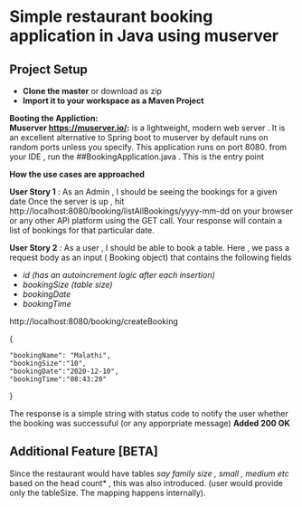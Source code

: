 # Simple restaurant booking application in Java using muserver


## Project Setup

* **Clone the master** 
  or download as zip
* **Import it to your workspace as a Maven Project**


**Booting the Appliction:**  
**Muserver https://muserver.io/:** is a lightweight, modern web server . It is an excellent alternative to Spring boot to 
muserver by default runs on random ports unless you specify. This application runs on port 8080.
from your IDE , run the ##BookingApplication.java . This is the entry point


**How the use cases are approached**

**User Story 1** : As an Admin , I should be seeing the bookings for a given date
Once the server is up , hit http://localhost:8080/booking/listAllBookings/yyyy-mm-dd on your browser or any other API platform using the GET call.
Your response will contain a list of bookings for that particular date.

**User Story 2** : As a user , I should be able to book a table. Here , we pass a request body as an input ( Booking object) that contains the following fields

* *id (has an autoincrement logic after each insertion)*
* *bookingSize (table size)*
* *bookingDate*
* *bookingTime*

http://localhost:8080/booking/createBooking

{

    "bookingName": "Malathi",
    "bookingSize":"10",
    "bookingDate":"2020-12-10",
    "bookingTime":"08:43:20"
}

The response is a simple string with status code to notify the user whether the booking was successuful (or any apporpriate message)
**Added 200 OK**

## Additional Feature [BETA]

Since the restaurant would have tables *say family size , small , medium etc* based on the head count* , this was also introduced. (user would provide only the tableSize. The mapping happens internally).

